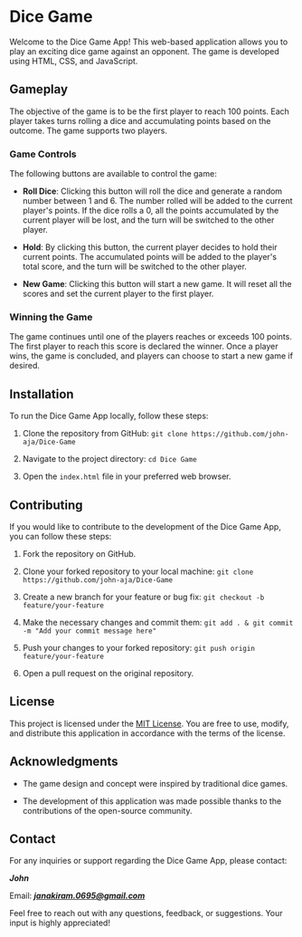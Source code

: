 # Dice Game

Welcome to the Dice Game App! This web-based application allows you to play an exciting dice game against an opponent. The game is developed using HTML, CSS, and JavaScript.

## Gameplay

The objective of the game is to be the first player to reach 100 points. Each player takes turns rolling a dice and accumulating points based on the outcome. The game supports two players.

### Game Controls

The following buttons are available to control the game:

- **Roll Dice**: Clicking this button will roll the dice and generate a random number between 1 and 6. The number rolled will be added to the current player's points. If the dice rolls a 0, all the points accumulated by the current player will be lost, and the turn will be switched to the other player.

- **Hold**: By clicking this button, the current player decides to hold their current points. The accumulated points will be added to the player's total score, and the turn will be switched to the other player.

- **New Game**: Clicking this button will start a new game. It will reset all the scores and set the current player to the first player.

### Winning the Game

The game continues until one of the players reaches or exceeds 100 points. The first player to reach this score is declared the winner. Once a player wins, the game is concluded, and players can choose to start a new game if desired.

## Installation

To run the Dice Game App locally, follow these steps:

1. Clone the repository from GitHub: `git clone https://github.com/john-aja/Dice-Game`

2. Navigate to the project directory: `cd Dice Game`

3. Open the `index.html` file in your preferred web browser.

## Contributing

If you would like to contribute to the development of the Dice Game App, you can follow these steps:

1. Fork the repository on GitHub.

2. Clone your forked repository to your local machine: `git clone https://github.com/john-aja/Dice-Game`

3. Create a new branch for your feature or bug fix: `git checkout -b feature/your-feature`

4. Make the necessary changes and commit them: `git add . & git commit -m "Add your commit message here"`

5. Push your changes to your forked repository: `git push origin feature/your-feature`

6. Open a pull request on the original repository.

## License

This project is licensed under the [MIT License](LICENSE). You are free to use, modify, and distribute this application in accordance with the terms of the license.

## Acknowledgments

- The game design and concept were inspired by traditional dice games.

- The development of this application was made possible thanks to the contributions of the open-source community.

## Contact

For any inquiries or support regarding the Dice Game App, please contact:

**_John_**

Email: ***janakiram.0695@gmail.com***

Feel free to reach out with any questions, feedback, or suggestions. Your input is highly appreciated!
